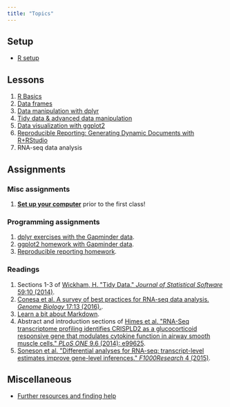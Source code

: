 ```yaml
---
title: "Topics"
---
```


## Setup

- [R setup](setup-r.html)

## Lessons

1. [R Basics](r-basics.html)
1. [Data frames](r-dataframes.html)
1. [Data manipulation with dplyr](r-dplyr.html)
1. [Tidy data & advanced data manipulation](r-tidy.html)
1. [Data visualization with ggplot2](r-ggplot2.html)
1. [Reproducible Reporting: Generating Dynamic Documents with R+RStudio](r-repres.html)
1. RNA-seq data analysis


## Assignments

### Misc assignments

1. [**Set up your computer**](setup-r.html) prior to the first class!

### Programming assignments

1. [dplyr exercises with the Gapminder data](r-hw-dplyr.html).
1. [ggplot2 homework with Gapminder data](r-hw-ggplot2.html).
1. [Reproducible reporting homework](r-hw-repres.html).

### Readings

1. Sections 1-3 of [Wickham, H. "Tidy Data." _Journal of Statistical Software_ 59:10 (2014)](http://www.jstatsoft.org/article/view/v059i10/v59i10.pdf).
1. [Conesa et al. A survey of best practices for RNA-seq data analysis. _Genome Biology_ 17:13 (2016).](http://genomebiology.biomedcentral.com/articles/10.1186/s13059-016-0881-8).
1. [Learn a bit about Markdown](r-hw-markdown.html).
1. Abstract and introduction sections of [Himes et al. "RNA-Seq transcriptome profiling identifies CRISPLD2 as a glucocorticoid responsive gene that modulates cytokine function in airway smooth muscle cells." _PLoS ONE_ 9.6 (2014): e99625](http://journals.plos.org/plosone/article?id=10.1371/journal.pone.0099625).
1. [Soneson et al. "Differential analyses for RNA-seq: transcript-level estimates improve gene-level inferences." _F1000Research_ 4 (2015)](http://f1000research.com/articles/4-1521/v1).

## Miscellaneous

- [Further resources and finding help](help.html)